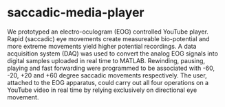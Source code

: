 # saccadic-media-player
We prototyped an electro-oculogram (EOG) controlled YouTube player. Rapid (saccadic) eye movements create measureable bio-potential and more extreme movements yield higher potential recordings. A data acquisition system (DAQ) was used to convert the analog EOG signals into digital samples uploaded in real time to MATLAB. Rewinding, pausing, playing and fast forwarding were programmed to be associated with -60, -20, +20 and +60 degree saccadic movements respectively. The user, attached to the EOG apparatus, could carry out all four operations on a YouTube video in real time by relying exclusively on directional eye movement. 
